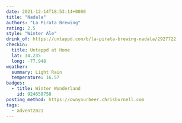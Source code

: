 ```yaml
---
date: 2021-12-14T18:53:14+0000
title: "Nadala"
authors: "La Pirata Brewing"
rating: 2.5
style: "Winter Ale"
drink_of: https://untappd.com/b/la-pirata-brewing-nadala/2927722
checkin:
  title: Untappd at Home
  lat: 34.235
  long: -77.948
weather:
  summary: Light Rain
  temperature: 16.57
badges:
  - title: Winter Wonderland
    id: 924658758
posting_method: https://ownyourbeer.chrisburnell.com
tags:
  - advent2021
---
```

